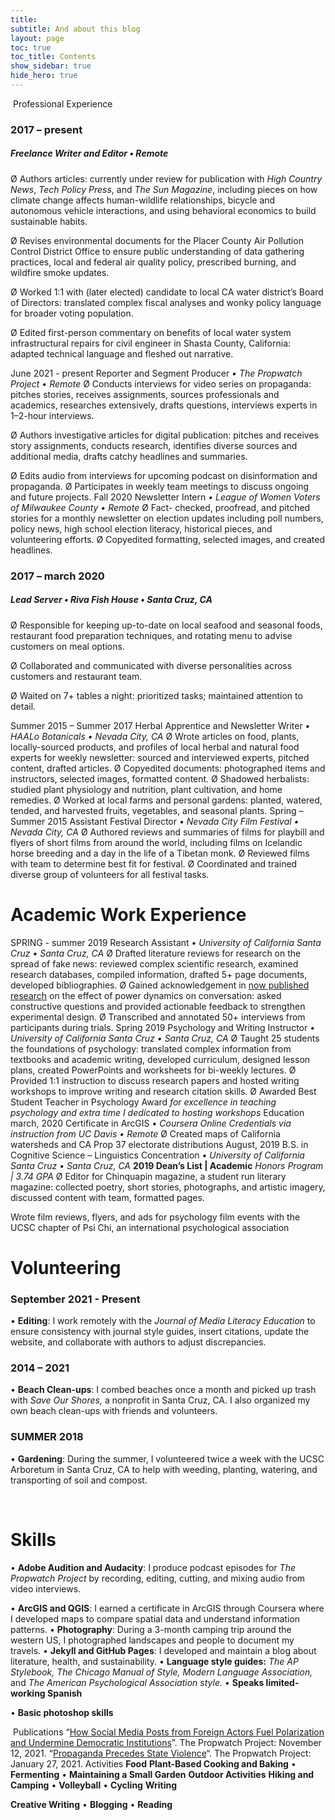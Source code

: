 ```yaml
---
title: 
subtitle: And about this blog
layout: page
toc: true
toc_title: Contents
show_sidebar: true
hide_hero: true
---
```


​    Professional Experience    

### 2017 – present

##### Freelance Writer and Editor *•* *Remote*

Ø Authors articles: currently under review for publication with *High Country News*, *Tech Policy Press*, and *The Sun Magazine*, including pieces on how climate change affects human-wildlife relationships, bicycle and autonomous vehicle interactions, and using behavioral economics to build sustainable habits.

Ø Revises environmental documents for the Placer County Air Pollution Control District Office to ensure public understanding of data gathering practices, local and federal air quality policy, prescribed burning, and wildfire smoke updates.

Ø Worked 1:1 with (later elected) candidate to local CA water district’s Board of Directors: translated complex fiscal analyses and wonky policy language for broader voting population.

Ø Edited first-person commentary on benefits of local water system infrastructural repairs for civil engineer in Shasta County, California: adapted technical language and fleshed out narrative.

  June 2021 - present  Reporter and  Segment Producer *• The Propwatch  Project •* *Remote*    Ø Conducts interviews for  video series on propaganda: pitches stories, receives assignments, sources  professionals and academics, researches extensively, drafts questions,  interviews experts in 1–2-hour interviews.  

Ø Authors investigative articles for digital publication: pitches and receives story assignments, conducts research, identifies diverse sources and additional media, drafts catchy headlines and summaries.

  Ø Edits audio from  interviews for upcoming podcast on disinformation and propaganda.  Ø Participates in weekly  team meetings to discuss ongoing and future projects.  Fall 2020  Newsletter Intern  *• League of Women Voters of Milwaukee  County •* *Remote*  Ø Fact-  checked, proofread, and pitched stories for a monthly newsletter on election updates  including poll numbers, policy news, high school election literacy,  historical pieces, and volunteering efforts.  Ø Copyedited  formatting, selected images, and created headlines.      

###  

### 2017 – march 2020

##### Lead Server *• Riva Fish House* *•* *Santa Cruz, CA*

Ø Responsible for keeping up-to-date on local seafood and seasonal foods, restaurant food preparation techniques, and rotating menu to advise customers on meal options.

Ø Collaborated and communicated with diverse personalities across customers and restaurant team.

Ø Waited on 7+ tables a night: prioritized tasks; maintained attention to detail. 

  Summer 2015 – Summer 2017  Herbal Apprentice  and Newsletter Writer *• HAALo Botanicals  •* *Nevada City, CA*  Ø Wrote articles on  food, plants, locally-sourced products, and profiles of local herbal and natural  food experts for weekly newsletter: sourced and interviewed experts, pitched content, drafted  articles.  Ø Copyedited documents:  photographed items and instructors, selected images, formatted content.  Ø Shadowed herbalists:  studied plant physiology and nutrition, plant cultivation, and home remedies.  Ø Worked at local farms  and personal gardens: planted, watered, tended, and harvested fruits,  vegetables, and seasonal plants.  Spring – Summer 2015  Assistant  Festival Director *• Nevada City  Film Festival* *•* *Nevada  City, CA*  Ø Authored reviews  and summaries of films for playbill and flyers of short films from around the  world, including films on Icelandic horse breeding and a day in the life of a  Tibetan monk.  Ø Reviewed films  with team to determine best fit for festival.  Ø Coordinated and  trained diverse group of volunteers for all festival tasks.   

# Academic Work Experience

  SPRING - summer 2019  Research  Assistant *• University of  California Santa Cruz •* *Santa Cruz, CA*  Ø Drafted literature  reviews for research on the spread of fake news: reviewed complex scientific  research, examined research databases, compiled information, drafted 5+ page  documents, developed bibliographies.   Ø Gained acknowledgement  in [now published research](https://journals.sagepub.com/doi/abs/10.1177/0023830920972742?journalCode=lasa) on the effect of power  dynamics on conversation: asked constructive questions and provided  actionable feedback to strengthen experimental design.  Ø Transcribed and  annotated 50+ interviews from participants during trials.           Spring 2019  Psychology and  Writing Instructor *• University of  California Santa Cruz* *•* *Santa  Cruz, CA*  Ø Taught  25 students the foundations of psychology: translated complex information  from textbooks and academic writing, developed curriculum, designed lesson  plans, created PowerPoints and worksheets for bi-weekly lectures.   Ø Provided  1:1 instruction to discuss research papers and hosted writing workshops to  improve writing and research citation skills.  Ø Awarded Best Student Teacher in  Psychology Award *for excellence in teaching psychology and extra time  I dedicated to hosting workshops*    Education    march, 2020  Certificate in  ArcGIS *• Coursera Online  Credentials via instruction from UC Davis •* *Remote*  Ø Created  maps of California watersheds and CA Prop 37 electorate distributions   August, 2019  B.S. in Cognitive Science – Linguistics Concentration  *•* *University of California Santa Cruz •* *Santa  Cruz, CA*  **2019 Dean’s List | Academic** *Honors  Program | 3.74 GPA*  Ø Editor  for Chinquapin magazine, a student run literary magazine: collected poetry,  short stories, photographs, and artistic imagery, discussed content with team,  formatted pages.  

Wrote film reviews, flyers, and ads for psychology film events with the UCSC chapter of Psi Chi, an international psychological association



# Volunteering

### September 2021 - Present

  • **Editing**: I work remotely  with the *Journal of Media Literacy Education* to ensure consistency  with journal style guides, insert citations, update the website, and collaborate  with authors to adjust discrepancies.  

###  

### 2014 – 2021

• **Beach Clean-ups**: I combed beaches once a month and picked up trash with *Save Our Shores,* a nonprofit in Santa Cruz, CA. I also organized my own beach clean-ups with friends and volunteers.

### SUMMER 2018

• **Gardening**: During the summer, I volunteered twice a week with the UCSC Arboretum in Santa Cruz, CA to help with weeding, planting, watering, and transporting of soil and compost.

​        

# Skills

• **Adobe Audition and Audacity**: I produce podcast episodes for *The Propwatch Project* by recording, editing, cutting, and mixing audio from video interviews.

 

 

  • **ArcGIS and QGIS**: I earned a certificate  in ArcGIS through Coursera where I developed maps to compare spatial data and  understand information patterns.    • **Photography**: During a 3-month camping  trip around the western US, I photographed landscapes and people to document my  travels.   • **Jekyll  and GitHub Pages**: I developed and maintain a blog about literature,  health, and sustainability.  •  **Language style guides:** *The  AP Stylebook, The Chicago Manual of Style, Modern Language Association,* and  *The American Psychological Association style.*  • **Speaks limited-working Spanish**  

• **Basic photoshop skills**

 

​    Publications      “[How Social Media Posts from Foreign Actors Fuel   Polarization and Undermine Democratic Institutions](https://www.propwatch.org/article.php?id=295)”. The Propwatch  Project: November 12, 2021.     “[Propaganda Precedes State Violence](https://www.propwatch.org/article.php?id=305)“. The  Propwatch Project: January 27, 2021.                                Activities      **Food**  **Plant-Based Cooking and Baking** • **Fermenting** • **Maintaining  a Small Garden**      **Outdoor Activities**  **Hiking and Camping** • **Volleyball** • **Cycling**  **Writing**  

**Creative Writing** • **Blogging** • **Reading**